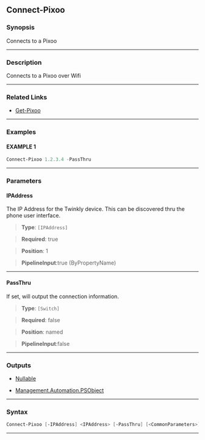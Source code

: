 Connect-Pixoo
-------------
### Synopsis
Connects to a Pixoo

---
### Description

Connects to a Pixoo over Wifi

---
### Related Links
* [Get-Pixoo](Get-Pixoo.md)



---
### Examples
#### EXAMPLE 1
```PowerShell
Connect-Pixoo 1.2.3.4 -PassThru
```

---
### Parameters
#### **IPAddress**

The IP Address for the Twinkly device.  This can be discovered thru the phone user interface.



> **Type**: ```[IPAddress]```

> **Required**: true

> **Position**: 1

> **PipelineInput**:true (ByPropertyName)



---
#### **PassThru**

If set, will output the connection information.



> **Type**: ```[Switch]```

> **Required**: false

> **Position**: named

> **PipelineInput**:false



---
### Outputs
* [Nullable](https://learn.microsoft.com/en-us/dotnet/api/System.Nullable)


* [Management.Automation.PSObject](https://learn.microsoft.com/en-us/dotnet/api/System.Management.Automation.PSObject)




---
### Syntax
```PowerShell
Connect-Pixoo [-IPAddress] <IPAddress> [-PassThru] [<CommonParameters>]
```
---
